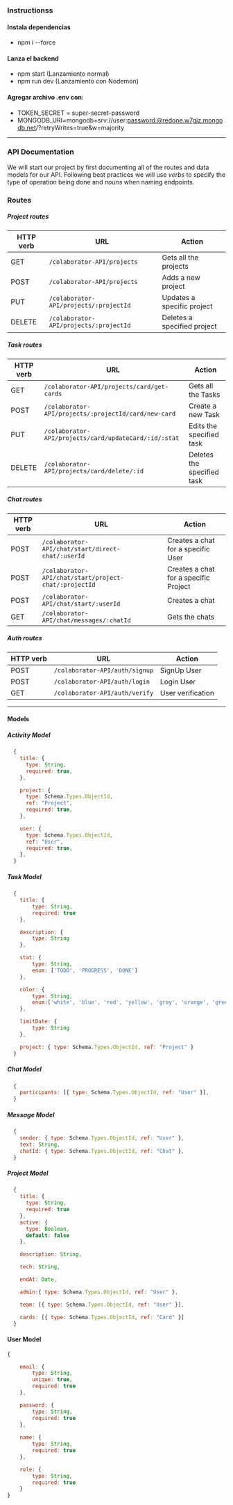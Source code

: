 ### Instructionss

#### Instala dependencias
- npm i --force

#### Lanza el backend
- npm start (Lanzamiento normal)
- npm run dev (Lanzamiento con Nodemon)

#### Agregar archivo .env con:
- TOKEN_SECRET = super-secret-password
- MONGODB_URI=mongodb+srv://user:password.@redone.w7gjz.mongodb.net/?retryWrites=true&w=majority 

---

### API Documentation

We will start our project by first documenting all of the routes and data models for our API. Following best practices we will use _verbs_ to specify the type of operation being done and _nouns_ when naming endpoints.


### Routes

##### Project routes

| HTTP verb | URL                                              | Action                        |
| --------- | ------------------------------------------------ | ----------------------------- |
| GET       | `/colaborator-API/projects`                      | Gets all the projects         |
| POST      | `/colaborator-API/projects`                      | Adds a new project            |
| PUT       | `/colaborator-API/projects/:projectId`           | Updates a specific project    |
| DELETE    | `/colaborator-API/projects/:projectId`           | Deletes a specified project   |

##### Task routes

| HTTP verb | URL                                                    | Action                     |
| --------- | ------------------------------------------------------ | -------------------------- |
| GET       | `/colaborator-API/projects/card/get-cards`             | Gets all the Tasks         |
| POST      | `/colaborator-API/projects/:projectId/card/new-card`   | Create a new Task          |
| PUT       | `/colaborator-API/projects/card/updateCard/:id/:stat`  | Edits the specified task   |
| DELETE    | `/colaborator-API/projects/card/delete/:id`            | Deletes the specified task |

##### Chat routes

| HTTP verb | URL                                                    | Action                                |
| --------- | ------------------------------------------------------ | --------------------------            |
| POST      | `/colaborator-API/chat/start/direct-chat/:userId`      | Creates a chat for a specific User    |
| POST      | `/colaborator-API/chat/start/project-chat/:projectId`  | Creates a chat for a specific Project |
| POST      | `/colaborator-API/chat/start/:userId`                  | Creates a chat                        |
| GET       | `/colaborator-API/chat/messages/:chatId`               | Gets the chats                        |

##### Auth routes

| HTTP verb | URL                                                    | Action                                |
| --------- | ------------------------------------------------------ | --------------------------            |
| POST      | `/colaborator-API/auth/signup`                         | SignUp User                           |
| POST      | `/colaborator-API/auth/login`                          | Login User                            |
| GET       | `/colaborator-API/auth/verify`                         | User verification                     |



<hr>

#### Models

##### Activity Model

```js
  {
    title: {
      type: String,
      required: true,
    },

    project: {
      type: Schema.Types.ObjectId,
      ref: "Project",
      required: true,
    },

    user: {
      type: Schema.Types.ObjectId,
      ref: "User",
      required: true,
    },
  }
```

##### Task Model

```js
  {
    title: {
        type: String,
        required: true
    },

    description: {
        type: String
    },

    stat: {
        type: String,
        enum: ['TODO', 'PROGRESS', 'DONE']
    },

    color: {
        type: String,
        enum:['white', 'blue', 'red', 'yellow', 'gray', 'orange', 'green']
    },

    limitDate: {
        type: String
    },

    project: { type: Schema.Types.ObjectId, ref: "Project" }  
  }
```

##### Chat Model

```js
  {
    participants: [{ type: Schema.Types.ObjectId, ref: "User" }],
  }
```

##### Message Model

```js
  {
    sender: { type: Schema.Types.ObjectId, ref: "User" },
    text: String,
    chatId: { type: Schema.Types.ObjectId, ref: "Chat" },
  }
```

##### Project Model

```js
  {
    title: {
      type: String,
      required: true
    },
    active: {
      type: Boolean,
      default: false
    },

    description: String,

    tech: String,

    endAt: Date,

    admin:{ type: Schema.Types.ObjectId, ref: "User" },

    team: [{ type: Schema.Types.ObjectId, ref: "User" }],

    cards: [{ type: Schema.Types.ObjectId, ref: "Card" }]
  }
```

#### User Model

  ```js
  {

      email: { 
          type: String, 
          unique: true, 
          required: true 
      },

      password: { 
          type: String, 
          required: true 
      },
      
      name: { 
          type: String, 
          required: true 
      },

      role: {
          type: String,
          required: true
      }
  }
```

